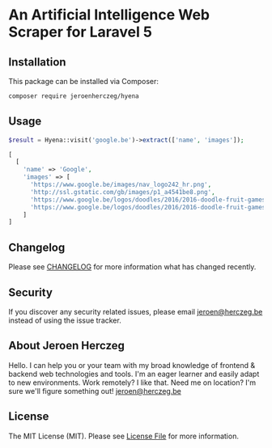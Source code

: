 # An Artificial Intelligence Web Scraper for Laravel 5

## Installation

This package can be installed via Composer:

``` bash
composer require jeroenherczeg/hyena
```

## Usage

```php
$result = Hyena::visit('google.be')->extract(['name', 'images']);
```

```php
[
  [
    'name' => 'Google',
    'images' => [
      'https://www.google.be/images/nav_logo242_hr.png',
      'http://ssl.gstatic.com/gb/images/p1_a4541be8.png',
      'https://www.google.be/logos/doodles/2016/2016-doodle-fruit-games-day-9-5664146415681536-res.png',
      'https://www.google.be/logos/doodles/2016/2016-doodle-fruit-games-day-9-5664146415681536-hp.gif',
    ]
]
```

## Changelog

Please see [CHANGELOG](CHANGELOG.md) for more information what has changed recently.


## Security

If you discover any security related issues, please email jeroen@herczeg.be instead of using the issue tracker.

## About Jeroen Herczeg
Hello. I can help you or your team with my broad knowledge of frontend & backend web technologies and tools. I'm an eager learner and easily adapt to new environments. Work remotely? I like that. Need me on location? I'm sure we'll figure something out! jeroen@herczeg.be

## License

The MIT License (MIT). Please see [License File](LICENSE) for more information.
